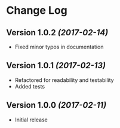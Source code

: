 # Change Log

## Version 1.0.2 *(2017-02-14)*

* Fixed minor typos in documentation

## Version 1.0.1 *(2017-02-13)*

* Refactored for readability and testability
* Added tests

## Version 1.0.0 *(2017-02-11)*

* Initial release
